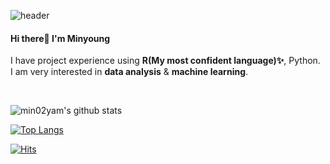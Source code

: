 

<!--
**min02yam/min02yam** is a ✨ _special_ ✨ repository because its `README.md` (this file) appears on your GitHub profile.


Here are some ideas to get you started:

- 🔭 I’m currently working on ... 
- 🌱 I’m currently learning ...
- 👯 I’m looking to collaborate on ...
- 🤔 I’m looking for help with ...
- 💬 Ask me about ...
- 📫 How to reach me: ...
- 😄 Pronouns: ...
- ⚡ Fun fact: ... 
-->


![header](https://capsule-render.vercel.app/api?type=waving&color=auto&height=300&section=header&text=WELCOME%20&fontSize=90)

#### Hi there👋 I'm Minyoung<br>
I have project experience using **R(My most confident language)✨**, Python.<br>
I am very interested in **data analysis** & **machine learning**.

<br>

![min02yam's github stats](https://github-readme-stats.vercel.app/api?username=min02yam&show_icons=true)



[![Top Langs](https://github-readme-stats.vercel.app/api/top-langs/?username=min02yam&layout=compact)](https://github.com/min02yam/github-readme-stats)



[![Hits](https://hits.seeyoufarm.com/api/count/incr/badge.svg?url=https%3A%2F%2Fgithub.com%2Fmin02yam&count_bg=%2379C83D&title_bg=%23555555&icon=&icon_color=%23E7E7E7&title=hits&edge_flat=false)](https://hits.seeyoufarm.com)
